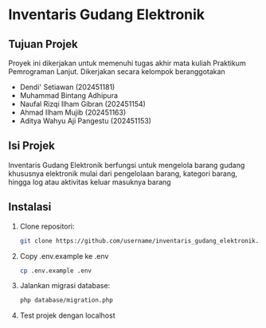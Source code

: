 # Inventaris Gudang Elektronik

## Tujuan Projek

Proyek ini dikerjakan untuk memenuhi tugas akhir mata kuliah Praktikum Pemrograman Lanjut. Dikerjakan secara kelompok beranggotakan

- Dendi' Setiawan (202451181)
- Muhammad Bintang Adhipura
- Naufal Rizqi Ilham Gibran (202451154)
- Ahmad Ilham Mujib (202451163)
- Aditya Wahyu Aji Pangestu (202451153)

## Isi Projek

Inventaris Gudang Elektronik berfungsi untuk mengelola barang gudang khususnya elektronik mulai dari pengelolaan barang, kategori barang, hingga log atau aktivitas keluar masuknya barang

## Instalasi

1. Clone repositori:
   ```bash
   git clone https://github.com/username/inventaris_gudang_elektronik.git
   ```
2. Copy .env.example ke .env
   ```bash
   cp .env.example .env
   ```
3. Jalankan migrasi database:
   ```bash
   php database/migration.php
   ```
4. Test projek dengan localhost
